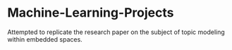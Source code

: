 # Machine-Learning-Projects
Attempted to replicate the research paper on the subject of topic modeling within embedded spaces.
